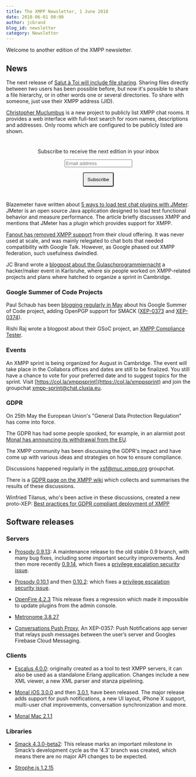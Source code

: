 ```yaml
---
title: The XMPP Newsletter, 1 June 2018
date: 2018-06-01 00:00
author: jcbrand
blog_id: newsletter 
category: Newsletter
---
```


Welcome to another edition of the XMPP newsletter.

## News

The next release of [Salut à Toi will include file sharing](https://www.goffi.org/b/hGKs6B4wd8dsgNZd5MzQjN/file-sharing-landing-next-release-salut?utm_source=xmppnewsletter).
Sharing files directly between two users has been possible before, but now it's
possible to share a file hierarchy, or in other words one or several
directories. To share with someone, just use their XMPP address (JID).

[Christopher Muclumbus](https://muclumbus.jabbercat.org) 
is a new project to publicly list XMPP chat rooms.
It provides a web interface with full-text search for room names, descriptions
and addresses. Only rooms which are configured to be publicly listed are shown.

<form style="padding: 10px; text-align:center; margin-bottom: 30px;"
      action="https://tinyletter.com/xmpp" method="post" target="popupwindow"
      onsubmit="window.open('https://tinyletter.com/xmpp', 'popupwindow',
      'scrollbars=yes,width=800,height=600');return true">
<p><label for="tlemail">Subscribe to receive the next edition in your inbox</label></p>
<p><input type="text" placeholder="Email address" name="email" id="tlemail" /></p>
<input type="hidden" value="1" name="embed"/>
<input type="submit" style="padding: 10px; border-radius: 5%" value="Subscribe" />
</form>

Blazemeter have written about [5 ways to load test chat plugins with JMeter](https://www.blazemeter.com/blog/5-ways-to-load-test-popular-chat-plugins-with-jmeter?utm_campaign=Blog%20Post%20-%205%20Ways%20to%20Load%20Test%20Popular%20Chat%20Plugins%20with%20JMeter?utm_source=xmppnewsletter).
JMeter is an open source Java application designed to load test functional behavior and measure performance.
The article briefly discusses XMPP and mentions that JMeter has a plugin which
provides support for XMPP.

[Fanout has removed XMPP support](http://blog.fanout.io/2018/05/18/goodbye-xmpp/?utm_source=xmppnewsletter) from their cloud offering.
It was never used at scale, and was mainly relegated to chat bots that needed
compatibility with Google Talk. However, as Google phased out XMPP federation,
such usefulness dwindled.

JC Brand wrote a [blogpost about the Gulaschprogrammiernacht](https://opkode.com/blog/2018-gulaschprogrammiernacht/)
a hacker/maker event in Karlsruhe, where six people worked on XMPP-related projects and plans
where hatched to organize a sprint in Cambridge.

### Google Summer of Code Projects

Paul Schaub has been [blogging regularly in May](https://blogs.fsfe.org/vanitasvitae/2018/05/?utm_source=xmppnewsletter)
about his Google Summer of Code project, adding OpenPGP support for SMACK
([XEP-0373](https://xmpp.org/extensions/xep-0373.html) and [XEP-0374](https://xmpp.org/extensions/xep-0374.html)).

Rishi Raj wrote a blogpost about their GSoC project, an [XMPP Compliance Tester](https://rishiraj22.github.io/articles/2018-05/gsoc-project).

### Events

An XMPP sprint is being organized for August in Cambridge.
The event will take place in the Collabora offices and dates are still to be
finalized. You still have a chance to vote for your preferred date and to suggest
topics for the sprint. Visit [https://col.la/xmppsprint](https://col.la/xmppsprint)
and join the groupchat [xmpp-sprint@chat.cluxia.eu](xmpp:xmpp-sprint@chat.cluxia.eu?join).

### GDPR

On 25th May the European Union's "General Data Protection Regulation" has come
into force.

The GDPR has had some people spooked, for example, in an alarmist
post [Monal has announcing its withdrawal from the EU](https://monal.im/blog/gdpr-removing-monal-from-the-eu/).

The XMPP community has been discussing the GDPR's impact and have come up
with various ideas and strategies on how to ensure compliance.

Discussions happened regularly in the [xsf@muc.xmpp.org](xmpp:xsf@muc.xmpp.org?join) groupchat.

There is a [GDPR page on the XMPP wiki](https://wiki.xmpp.org/web/GDPR) which
collects and summarises the results of these discussions.

Winfried Tilanus, who's been active in these discussions, created a new
proto-XEP: [Best practices for GDPR compliant deployment of XMPP](https://xmpp.org/extensions/inbox/gdpr.html)



## Software releases

### Servers

* [Prosody 0.9.13](http://blog.prosody.im/prosody-0-9-13-released/?utm_source=xmppnewsletter):
  A maintenance release to the old stable 0.9 branch, with many bug fixes, including some important security improvements.
  And then more recently [0.9.14](https://prosody.im/doc/release/0.9.14), which
  fixes a <a href="https://issues.prosody.im/1147">privilege escalation security issue</a>.

* [Prosody 0.10.1](http://blog.prosody.im/prosody-0-10-1-released/?utm_source=xmppnewsletter) and then [0.10.2](https://prosody.im/doc/release/0.10.2):
  which fixes a <a href="https://issues.prosody.im/1147">privilege escalation security issue</a>.

* [OpenFire 4.2.3](https://discourse.igniterealtime.org/t/openfire-4-2-3-release/8112?utm_source=xmppnewsletter")
  This release fixes a regression which made it impossible to update plugins from the admin console.

* [Metronome 3.8.27](https://metronome.im/news/3-8-27-maintenance-release?utm_source=xmppnewsletter)

* [Conversations Push Proxy](https://github.com/iNPUTmice/p2), 
  An XEP-0357: Push Notifications app server that relays push messages between
  the user’s server and Googles Firebase Cloud Messaging.

### Clients

* [Escalus 4.0.0](https://www.erlang-solutions.com/blog/escalus-4-0-0-faster-and-more-extensive-xmpp-testing.html?utm_source=xmppnewsletter):
  originally created as a tool to test XMPP servers, it can also be used as a standalone Erlang application.
  Changes include a new XML viewer, a new XML parser and stanza pipelining.

* [Monal iOS 3.0.0](https://monal.im/blog/monal-ios-3-released?utm_source=xmppnewsletter) and then [3.0.1](https://monal.im/blog/ios-3-0-1-released-how-is-push?utm_source=xmppnewsletter),
  have been released. The major release adds support for push notifications, a new UI layout, iPhone X support,
  multi-user chat improvements, conversation synchronization and more.

* [Monal Mac 2.1.1](https://monal.im/blog/mac-2-1-1-out/?utm_source=xmppnewsletter)

### Libraries

* [Smack 4.3.0-beta2](https://discourse.igniterealtime.org/t/smack-4-3-0-beta2-released/81680?utm_source=xmppnewsletter):
  This release marks an important milestone in Smack’s development cycle as the ‘4.3’
  branch was created, which means  there are no major API changes to be expected. 

* [Strophe.js 1.2.15](https://github.com/strophe/strophejs/releases/tag/v1.2.15)
